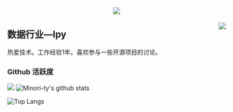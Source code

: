 <h1 align="center">
	<a href="https://sunguoqi.com/">
		<img src="https://readme-typing-svg.herokuapp.com/?lines=Hello!&center=true&size=35">
	</a>
</h1>


<img align="right" src="https://count.getloli.com/get/@:lpeiyi?theme=rule34">

## 数据行业—lpy

热爱技术。工作经验1年。喜欢参与一些开源项目的讨论。

 
### Github 活跃度

[![](https://activity-graph.herokuapp.com/graph?username=lpeiyi&theme=dracula)](https://github.com/ashutosh00710/github-readme-activity-graph)
![Minori-ty's github stats](https://github-readme-stats.vercel.app/api?username=lpeiyi&show_icons=true&theme=vue)

![Top Langs](https://github-readme-stats.vercel.app/api/top-langs/?username=lpeiyi&langs_count=6)

